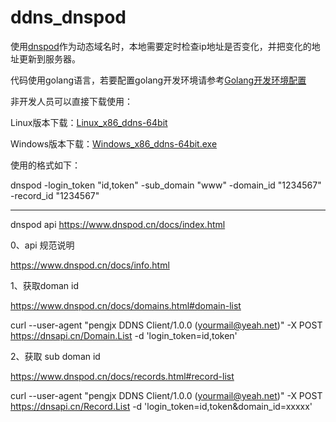 # ddns_dnspod

使用[dnspod](https://www.dnspod.cn/)作为动态域名时，本地需要定时检查ip地址是否变化，并把变化的地址更新到服务器。

代码使用golang语言，若要配置golang开发环境请参考[Golang开发环境配置](http://www.pengjx.com/posts/2017/04/23/golang-developer.html)

非开发人员可以直接下载使用：

Linux版本下载：[Linux_x86_ddns-64bit](http://download.pengjx.com/2017/dnspod/linux_x86_ddns-64bit)

Windows版本下载：[Windows_x86_ddns-64bit.exe](http://download.pengjx.com/2017/dnspod/windows_x86_ddns-64bit.exe)

使用的格式如下：

dnspod -login_token "id,token" -sub_domain "www" -domain_id "1234567" -record_id "1234567"

---

dnspod api https://www.dnspod.cn/docs/index.html

0、api 规范说明

https://www.dnspod.cn/docs/info.html

1、获取doman id

https://www.dnspod.cn/docs/domains.html#domain-list

curl --user-agent "pengjx DDNS Client/1.0.0 (yourmail@yeah.net)" -X POST https://dnsapi.cn/Domain.List -d 'login_token=id,token'

2、获取 sub doman id

https://www.dnspod.cn/docs/records.html#record-list

curl --user-agent "pengjx DDNS Client/1.0.0 (yourmail@yeah.net)" -X POST https://dnsapi.cn/Record.List  -d 'login_token=id,token&domain_id=xxxxx'
